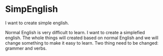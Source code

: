 # SimpEnglish
I want to create simple english.

Normal English is very difficult to learn. I want to create a simplefied english.
The whole things will created based on normal English and we will change something to make it easy to learn.
Two thing need to be changed: grammer and verbs.
